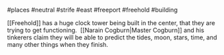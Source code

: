 #places #neutral #strife #east #freeport #freehold #building  

[[Freehold]] has a huge clock tower being built in the center, that they are trying to get functioning.  [[Narain Cogburn|Master Cogburn]] and his tinkerers claim they will be able to predict the tides, moon, stars, time, and many other things when they finish.